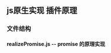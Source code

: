 <!--
 * @Author: your name
 * @Date: 2020-06-30 11:09:58
 * @LastEditTime: 2020-06-30 11:41:58
 * @LastEditors: your name
 * @Description: In User Settings Edit
 * @FilePath: \-demo\README.md
--> 
 ##  js原生实现 插件原理

 ### 文件结构
  #### realizePromise.js   -- promise 的原理实现 
